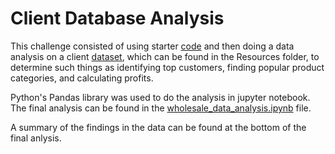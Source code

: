 # Client Database Analysis
This challenge consisted of using starter [code](https://github.com/mikeyms1/pandas-challenge-1/blob/main/wholesale_data_analysis_starter_code.ipynb) and then doing a data analysis on a client [dataset](https://github.com/mikeyms1/pandas-challenge-1/blob/main/Resources/client_dataset.csv), which can be found in the Resources folder, to determine such things as identifying top customers, finding popular product categories, and calculating profits.

Python's Pandas library was used to do the analysis in jupyter notebook.  The final analysis can be found in the [wholesale_data_analysis.ipynb](https://github.com/mikeyms1/pandas-challenge-1/blob/main/wholesale_data_analysis.ipynb) file.

A summary of the findings in the data can be found at the bottom of the final anlysis.